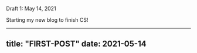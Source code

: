 Draft 1: May 14, 2021

Starting my new blog to finish CS!

---
title: "FIRST-POST"
date: 2021-05-14
---
